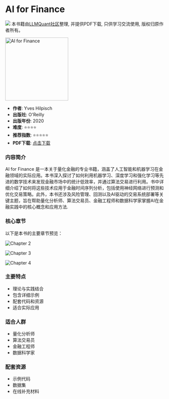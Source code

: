 # AI for Finance

![](https://fastly.jsdelivr.net/gh/bucketio/img3@main/2024/09/04/1725464231869-e0b2f727-2a0f-4270-bf6c-31ddc350426a.gif)
本书籍由[LLMQuant社区](https://llmquant.com/)整理, 并提供PDF下载, 只供学习交流使用, 版权归原作者所有。

<img src="1.png" alt="AI for Finance" width="200"/>

- **作者**: Yves Hilpisch
- **出版社**: O'Reilly
- **出版年份**: 2020
- **难度**: ⭐⭐⭐⭐
- **推荐指数**: ⭐⭐⭐⭐⭐
- **PDF下载**: [点击下载](https://quant-wiki.com/pdf/AI%2520for%2520Finance.pdf)

### 内容简介

AI for Finance 是一本关于量化金融的专业书籍，涵盖了人工智能和机器学习在金融领域的实际应用。本书深入探讨了如何利用机器学习、深度学习和强化学习等先进的数学技术来发现金融市场中的统计低效率，并通过算法交易进行利用。书中详细介绍了如何将这些技术应用于金融时间序列分析，包括使用神经网络进行预测和优化交易策略。此外，本书还涉及风险管理、回测以及AI驱动的交易系统部署等关键主题，旨在帮助量化分析师、算法交易员、金融工程师和数据科学家掌握AI在金融实践中的核心概念和应用方法.

### 核心章节

以下是本书的主要章节预览：

![Chapter 2](2.png)

![Chapter 3](3.png)

![Chapter 4](4.png)

### 主要特点

- 理论与实践结合
- 包含详细示例
- 配套代码和资源
- 适合实际应用

### 适合人群

- 量化分析师
- 算法交易员
- 金融工程师
- 数据科学家

### 配套资源

- 示例代码
- 数据集
- 在线补充材料